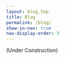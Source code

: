```yaml
---
layout: blog_top
title: Blog
permalink: /blog/
show-in-nav: true
nav-display-order: 3
---
```

(Under Construction)